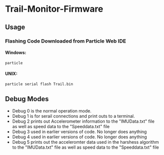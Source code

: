 # Trail-Monitor-Firmware

## Usage
### Flashing Code Downloaded from Particle Web IDE
#### Windows:
```
particle 
```
#### UNIX:
```
particle serial flash Trail.bin
```
## Debug Modes
- Debug 0 is the normal operation mode.
- Debug 1 is for serail connections and print outs to a terminal.
- Debug 2 prints out Accelerometer information to the "IMUData.txt" file as well as speed data to the "Speeddata.txt" file
- Debug 3 used in earlier versions of code. No longer does anything
- Debug 4 used in earlier versions of code. No longer does anything
- Debug 5 prints out the acceleromter data used in the harshess algorithm to the "IMUData.txt" file as well as speed data to the "Speeddata.txt" file

